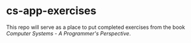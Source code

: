 # cs-app-exercises

This repo will serve as a place to put completed exercises from the book *Computer Systems - A Programmer's Perspective*.
